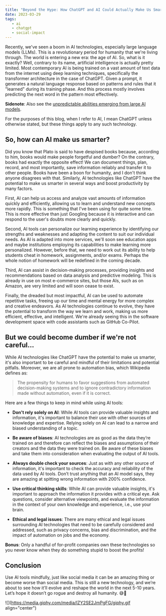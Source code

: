 ```yaml
---
title: "Beyond the Hype: How ChatGPT and AI Could Actually Make Us Smarter"
date: 2023-03-29
tags: 
   - ai
   - chatgpt
   - social-impact
---
```


Recently, we've seen a boom in AI technologies, especially large language models (LLMs). This is a revolutionary period for humanity that we're living through. The world is entering a new era: the age of AI. So, what is it exactly? Well, contrary to its name, artificial intelligence is actually pretty limited. Most contemporary AI is being trained on a vast amount of text data from the internet using deep learning techniques, specifically the transformer architecture in the case of ChatGPT. Given a prompt, it generates a natural language response based on patterns and rules that it "learned" during its training phase. And this process mostly involves predicting the next word in the pattern most effectively.

**Sidenote**: Also see the [unpredictable abilities emerging from large AI models](https://www.quantamagazine.org/the-unpredictable-abilities-emerging-from-large-ai-models-20230316/).

For the purposes of this blog, when I refer to AI, I mean ChatGPT unless otherwise stated, but these things apply to any such technology.

## So, how can AI make us smarter?

Did you know that Plato is said to have despised books because, according to him, books would make people forgetful and dumber? On the contrary, books had exactly the opposite effect! We can document things, plan, record, and most importantly, save information reliably and transfer it to other people. Books have been a boon for humanity, and I don't think anyone disagrees with that. Similarly, AI technologies like ChatGPT have the potential to make us smarter in several ways and boost productivity by many factors.

First, AI can help us access and analyze vast amounts of information quickly and efficiently, allowing us to learn and understand new concepts more rapidly. This is something that I've been using for quite some time. This is more effective than just Googling because it is interactive and can respond to the user's doubts more clearly and quickly.

Second, AI tools can personalize our learning experience by identifying our strengths and weaknesses and adapting the content to suit our individual needs. As AI is adapted into more services, we'll soon see education apps and maybe institutions employing its capabilities to make learning more personalized. However, before that, we need to work out its ability to help students cheat in homework, assignments, and/or exams. Perhaps the whole notion of homework will be redefined in the coming decade.

Third, AI can assist in decision-making processes, providing insights and recommendations based on data analysis and predictive modeling. This is already in use on most e-commerce sites, but those AIs, such as on Amazon, are very limited and will soon cease to exist.

Finally, the dreaded but most impactful, AI can be used to automate repetitive tasks, freeing up our time and mental energy for more complex and creative endeavors. As AI technologies continue to evolve, they have the potential to transform the way we learn and work, making us more efficient, effective, and intelligent. We're already seeing this in the software development space with code assistants such as GitHub Co-Pilot.

## But we could become dumber if we're not careful...

While AI technologies like ChatGPT have the potential to make us smarter, it's also important to be careful and mindful of their limitations and potential pitfalls. Moreover, we are all prone to automation bias, which Wikipedia defines as:

> The propensity for humans to favor suggestions from automated decision-making systems and to ignore contradictory information made without automation, even if it is correct.

Here are a few things to keep in mind while using AI tools:

* **Don't rely solely on AI**: While AI tools can provide valuable insights and information, it's important to balance their use with other sources of knowledge and expertise. Relying solely on AI can lead to a narrow and biased understanding of a topic.
    
* **Be aware of biases**: AI technologies are as good as the data they’re trained on and therefore can reflect the biases and assumptions of their creators and the data they were trained on. Be aware of these biases and take them into consideration when evaluating the output of AI tools.
    
* **Always double check your sources**: Just as with any other source of information, it's important to check the accuracy and reliability of the data used by AI tools. Don’t trust anything that an AI model says, they are amazing at spitting wrong information with 200% confidence.
    
* **Use critical thinking skills**: While AI can provide valuable insights, it's important to approach the information it provides with a critical eye. Ask questions, consider alternative viewpoints, and evaluate the information in the context of your own knowledge and experience, i.e., use your brain.
    
* **Ethical and legal issues**: There are many ethical and legal issues surrounding AI technologies that need to be carefully considered and addressed, such as privacy concerns, bias and discrimination, and the impact of automation on jobs and the economy.
    

**Bonus**: Only a handful of for-profit companies own these technologies so you never know when they do something stupid to boost the profits!

## Conclusion

Use AI tools mindfully, just like social media it can be an amazing thing or become worse than social media. This is still a new technology, and we’re about to see how it’ll evolve and reshape the world in the next 5-10 years. Let’s hope it doesn’t go rogue and destroy all humanity. 😅🤞

![](https://media.giphy.com/media/IZY2SE2JmPgFG/giphy.gif align="center")